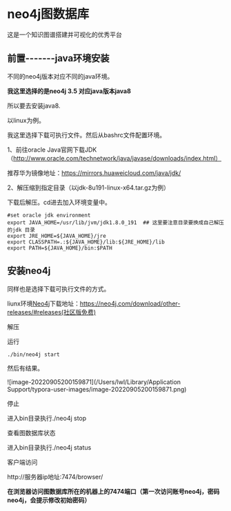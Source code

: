 # neo4j图数据库

这是一个知识图谱搭建并可视化的优秀平台



## 前置-------java环境安装

不同的neo4j版本对应不同的java环境。

**我这里选择的是neo4j 3.5 对应java版本java8**



所以要去安装java8.

以linux为例。

我这里选择下载可执行文件。然后从bashrc文件配置环境。



1、前往oracle Java官网下载JDK（http://www.oracle.com/technetwork/java/javase/downloads/index.html）

推荐华为镜像地址：https://mirrors.huaweicloud.com/java/jdk/

2、解压缩到指定目录（以jdk-8u191-linux-x64.tar.gz为例）

下载后解压。cd进去加入环境变量中。

```
#set oracle jdk environment
export JAVA_HOME=/usr/lib/jvm/jdk1.8.0_191  ## 这里要注意目录要换成自己解压的jdk 目录
export JRE_HOME=${JAVA_HOME}/jre  
export CLASSPATH=.:${JAVA_HOME}/lib:${JRE_HOME}/lib  
export PATH=${JAVA_HOME}/bin:$PATH 
```







## 安装neo4j

同样也是选择下载可执行文件的方式。

liunx环境[Neo4j](https://so.csdn.net/so/search?q=Neo4j&spm=1001.2101.3001.7020)下载地址：https://neo4j.com/download/other-releases/#releases(社区版免费)

解压

运行

```
./bin/neo4j start
```

然后有结果。

![image-20220905200159871](/Users/lwl/Library/Application Support/typora-user-images/image-20220905200159871.png)

停止

进入bin目录执行./neo4j stop



查看图数据库状态

进入bin目录执行./neo4j status



客户端访问

http://服务器ip地址:7474/browser/

**在浏览器访问图数据库所在的机器上的7474端口（第一次访问账号neo4j，密码neo4j，会提示修改初始密码）**

